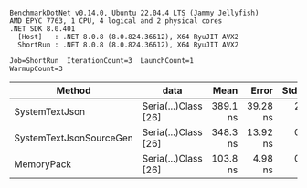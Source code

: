 ```

BenchmarkDotNet v0.14.0, Ubuntu 22.04.4 LTS (Jammy Jellyfish)
AMD EPYC 7763, 1 CPU, 4 logical and 2 physical cores
.NET SDK 8.0.401
  [Host]   : .NET 8.0.8 (8.0.824.36612), X64 RyuJIT AVX2
  ShortRun : .NET 8.0.8 (8.0.824.36612), X64 RyuJIT AVX2

Job=ShortRun  IterationCount=3  LaunchCount=1  
WarmupCount=3  

```
| Method                  | data                 | Mean     | Error    | StdDev  | Min      | Max      | Gen0   | Allocated |
|------------------------ |--------------------- |---------:|---------:|--------:|---------:|---------:|-------:|----------:|
| SystemTextJson          | Seria(...)Class [26] | 389.1 ns | 39.28 ns | 2.15 ns | 387.7 ns | 391.6 ns | 0.0038 |     328 B |
| SystemTextJsonSourceGen | Seria(...)Class [26] | 348.3 ns | 13.92 ns | 0.76 ns | 347.5 ns | 349.0 ns | 0.0043 |     368 B |
| MemoryPack              | Seria(...)Class [26] | 103.8 ns |  4.98 ns | 0.27 ns | 103.6 ns | 104.2 ns | 0.0014 |     128 B |
